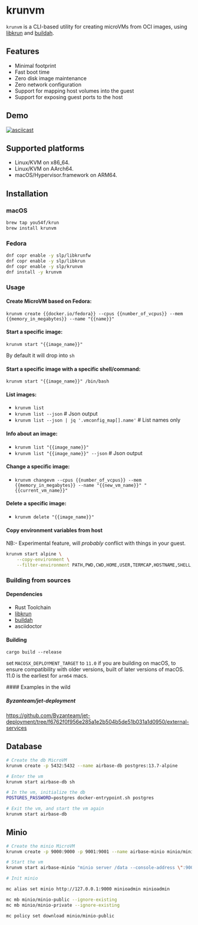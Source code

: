 # krunvm

```krunvm``` is a CLI-based utility for creating microVMs from OCI images, using [libkrun](https://github.com/containers/libkrun) and [buildah](https://github.com/containers/buildah).

## Features

* Minimal footprint
* Fast boot time
* Zero disk image maintenance
* Zero network configuration
* Support for mapping host volumes into the guest
* Support for exposing guest ports to the host

## Demo

[![asciicast](https://asciinema.org/a/CGtTS93VsdzWwUfkY1kqVnaik.svg)](https://asciinema.org/a/CGtTS93VsdzWwUfkY1kqVnaik)

## Supported platforms

* Linux/KVM on x86_64.
* Linux/KVM on AArch64.
* macOS/Hypervisor.framework on ARM64.

## Installation

### macOS

```sh
brew tap you54f/krun
brew install krunvm
```

### Fedora

```sh
dnf copr enable -y slp/libkrunfw
dnf copr enable -y slp/libkrun
dnf copr enable -y slp/krunvm
dnf install -y krunvm
```

### Usage

#### Create MicroVM based on Fedora:

`krunvm create {{docker.io/fedora}} --cpus {{number_of_vcpus}} --mem {{memory_in_megabytes}} --name "{{name}}"`

#### Start a specific image:

`krunvm start "{{image_name}}"`

By default it will drop into `sh`

#### Start a specific image with a specific shell/command:

`krunvm start "{{image_name}}" /bin/bash`

#### List images:

- `krunvm list`
- `krunvm list --json` # Json output
- `krunvm list --json | jq '.vmconfig_map[].name'` # List names only

#### Info about an image:

- `krunvm list "{{image_name}}"`
- `krunvm list "{{image_name}}" --json` # Json output

#### Change a specific image:

- `krunvm changevm --cpus {{number_of_vcpus}} --mem {{memory_in_megabytes}} --name "{{new_vm_name}}" "{{current_vm_name}}"`

#### Delete a specific image:

- `krunvm delete "{{image_name}}"`

#### Copy environment variables from host

NB:- Experimental feature, will _probably_ conflict with things in your guest.

```sh
krunvm start alpine \
    --copy-environment \
    --filter-environment PATH,PWD,CWD,HOME,USER,TERMCAP,HOSTNAME,SHELL,PAGER,GPG_TTY,_,LC_TERMINAL,COLORTERM,TERM_PROGRAM,TERM_SESSION_ID,SSH_AUTH_SOCK 
```

### Building from sources

#### Dependencies

* Rust Toolchain
* [libkrun](https://github.com/containers/libkrun)
* [buildah](https://github.com/containers/buildah)
* asciidoctor

#### Building

```
cargo build --release
```

set `MACOSX_DEPLOYMENT_TARGET` to `11.0` if you are building on macOS, to ensure compatibility with older versions,
built of later versions of macOS. 11.0 is the earliest for `arm64` macs.

#### Examples in the wild

##### Byzanteam/jet-deployment

https://github.com/Byzanteam/jet-deployment/tree/f6762f0f956e285a1e2b504b5de51b031a1d0950/external-services

## Database

```bash
# Create the db MicroVM
krunvm create -p 5432:5432 --name airbase-db postgres:13.7-alpine

# Enter the vm
krunvm start airbase-db sh

# In the vm, initialize the db
POSTGRES_PASSWORD=postgres docker-entrypoint.sh postgres

# Exit the vm, and start the vm again
krunvm start airbase-db
```

## Minio

```bash
# Create the minio MicroVM
krunvm create -p 9000:9000 -p 9001:9001 --name airbase-minio minio/minio

# Start the vm
krunvm start airbase-minio "minio server /data --console-address \":9001\""
```

```bash
# Init minio

mc alias set minio http://127.0.0.1:9000 minioadmin minioadmin

mc mb minio/minio-public --ignore-existing
mc mb minio/minio-private --ignore-existing

mc policy set download minio/minio-public
```